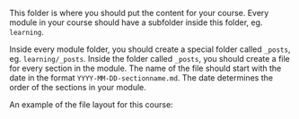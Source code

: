 This folder is where you should put the content for your course. Every module in your course should have a subfolder inside this folder, eg. `learning`.

Inside every module folder, you should create a special folder called `_posts`, eg. `learning/_posts`. Inside the folder called `_posts`, you should create a file for every section in the module. The name of the file should start with the date in the format `YYYY-MM-DD-sectionname.md`. The date determines the order of the sections in your module.

An example of the file layout for this course:

```

```

